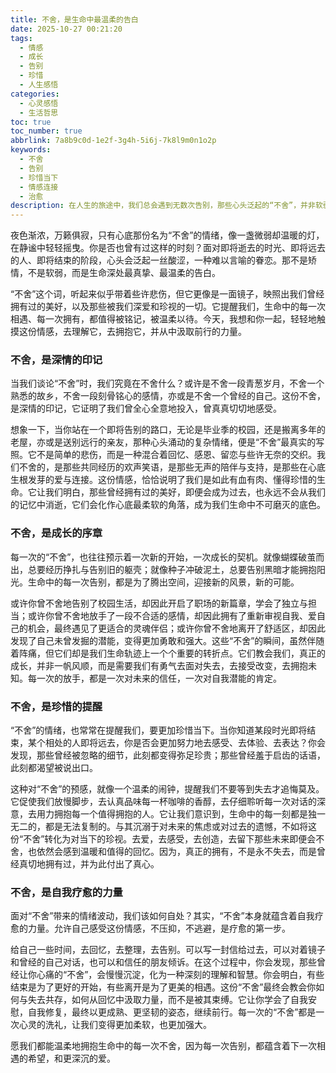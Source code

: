 ```yaml
---
title: 不舍，是生命中最温柔的告白
date: 2025-10-27 00:21:20
tags:
  - 情感
  - 成长
  - 告别
  - 珍惜
  - 人生感悟
categories:
  - 心灵感悟
  - 生活哲思
toc: true
toc_number: true
abbrlink: 7a8b9c0d-1e2f-3g4h-5i6j-7k8l9m0n1o2p
keywords:
  - 不舍
  - 告别
  - 珍惜当下
  - 情感连接
  - 治愈
description: 在人生的旅途中，我们总会遇到无数次告别，那些心头泛起的“不舍”，并非软弱，而是深情与珍视的印记。它提醒我们，每一次的结束都孕育着新的开始，每一次的放手都蕴含着成长的力量。这篇文章将带你温柔地探索“不舍”的深层含义，学会如何拥抱这份复杂而美好的情感，从中汲取治愈与前行的勇气。
---
```


夜色渐浓，万籁俱寂，只有心底那份名为“不舍”的情绪，像一盏微弱却温暖的灯，在静谧中轻轻摇曳。你是否也曾有过这样的时刻？面对即将逝去的时光、即将远去的人、即将结束的阶段，心头会泛起一丝酸涩，一种难以言喻的眷恋。那不是矫情，不是软弱，而是生命深处最真挚、最温柔的告白。

“不舍”这个词，听起来似乎带着些许悲伤，但它更像是一面镜子，映照出我们曾经拥有过的美好，以及那些被我们深爱和珍视的一切。它提醒我们，生命中的每一次相遇、每一次拥有，都值得被铭记，被温柔以待。今天，我想和你一起，轻轻地触摸这份情感，去理解它，去拥抱它，并从中汲取前行的力量。

### 不舍，是深情的印记

当我们谈论“不舍”时，我们究竟在不舍什么？或许是不舍一段青葱岁月，不舍一个熟悉的故乡，不舍一段刻骨铭心的感情，亦或是不舍一个曾经的自己。这份不舍，是深情的印记，它证明了我们曾全心全意地投入，曾真真切切地感受。

想象一下，当你站在一个即将告别的路口，无论是毕业季的校园，还是搬离多年的老屋，亦或是送别远行的亲友，那种心头涌动的复杂情绪，便是“不舍”最真实的写照。它不是简单的悲伤，而是一种混合着回忆、感恩、留恋与些许无奈的交织。我们不舍的，是那些共同经历的欢声笑语，是那些无声的陪伴与支持，是那些在心底生根发芽的爱与连接。这份情感，恰恰说明了我们是如此有血有肉、懂得珍惜的生命。它让我们明白，那些曾经拥有过的美好，即便会成为过去，也永远不会从我们的记忆中消逝，它们会化作心底最柔软的角落，成为我们生命中不可磨灭的底色。

### 不舍，是成长的序章

每一次的“不舍”，也往往预示着一次新的开始，一次成长的契机。就像蝴蝶破茧而出，总要经历挣扎与告别旧的躯壳；就像种子冲破泥土，总要告别黑暗才能拥抱阳光。生命中的每一次告别，都是为了腾出空间，迎接新的风景，新的可能。

或许你曾不舍地告别了校园生活，却因此开启了职场的新篇章，学会了独立与担当；或许你曾不舍地放手了一段不合适的感情，却因此拥有了重新审视自我、爱自己的机会，最终遇见了更适合的灵魂伴侣；或许你曾不舍地离开了舒适区，却因此发现了自己未曾发掘的潜能，变得更加勇敢和强大。这些“不舍”的瞬间，虽然伴随着阵痛，但它们却是我们生命轨迹上一个个重要的转折点。它们教会我们，真正的成长，并非一帆风顺，而是需要我们有勇气去面对失去，去接受改变，去拥抱未知。每一次的放手，都是一次对未来的信任，一次对自我潜能的肯定。

### 不舍，是珍惜的提醒

“不舍”的情绪，也常常在提醒我们，要更加珍惜当下。当你知道某段时光即将结束，某个相处的人即将远去，你是否会更加努力地去感受、去体验、去表达？你会发现，那些曾经被忽略的细节，此刻都变得弥足珍贵；那些曾经羞于启齿的话语，此刻都渴望被说出口。

这种对“不舍”的预感，就像一个温柔的闹钟，提醒我们不要等到失去才追悔莫及。它促使我们放慢脚步，去认真品味每一杯咖啡的香醇，去仔细聆听每一次对话的深意，去用力拥抱每一个值得拥抱的人。它让我们意识到，生命中的每一刻都是独一无二的，都是无法复制的。与其沉溺于对未来的焦虑或对过去的遗憾，不如将这份“不舍”转化为对当下的珍视。去爱，去感受，去创造，去留下那些未来即便会不舍，也依然会感到温暖和值得的回忆。因为，真正的拥有，不是永不失去，而是曾经真切地拥有过，并为此付出了真心。

### 不舍，是自我疗愈的力量

面对“不舍”带来的情绪波动，我们该如何自处？其实，“不舍”本身就蕴含着自我疗愈的力量。允许自己感受这份情感，不压抑，不逃避，是疗愈的第一步。

给自己一些时间，去回忆，去整理，去告别。可以写一封信给过去，可以对着镜子和曾经的自己对话，也可以和信任的朋友倾诉。在这个过程中，你会发现，那些曾经让你心痛的“不舍”，会慢慢沉淀，化为一种深刻的理解和智慧。你会明白，有些结束是为了更好的开始，有些离开是为了更美的相遇。这份“不舍”最终会教会你如何与失去共存，如何从回忆中汲取力量，而不是被其束缚。它让你学会了自我安慰，自我修复，最终以更成熟、更坚韧的姿态，继续前行。每一次的“不舍”都是一次心灵的洗礼，让我们变得更加柔软，也更加强大。

愿我们都能温柔地拥抱生命中的每一次不舍，因为每一次告别，都蕴含着下一次相遇的希望，和更深沉的爱。